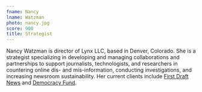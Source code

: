 ```yaml
---
fname: Nancy
lname: Watzman
photo: nancy.jpg
score: 900
title: Strategist
---
```


Nancy Watzman is director of Lynx LLC, based in Denver, Colorado. She is a strategist specializing in developing and managing collaborations and partnerships to support journalists, technologists, and researchers in countering online dis- and mis-information, conducting investigations, and increasing newsroom sustainability. Her current clients include [First Draft News](https://firstdraftnews.org/) and [Democracy Fund](https://democracyfund.org/).